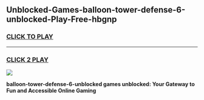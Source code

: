 
## Unblocked-Games-balloon-tower-defense-6-unblocked-Play-Free-hbgnp
<h3>
<a href="https://premium76.site?title=balloon-tower-defense-6-unblocked&ref=19M">CLICK TO PLAY</a></h3>
<hr>

<h3>
<a href="https://premium76.site?title=balloon-tower-defense-6-unblocked&ref=19M">CLICK 2 PLAY</a>
  
</h3>

<a href="https://premium76.site?title=balloon-tower-defense-6-unblocked&ref=19M"><img src="https://clearcache.store/games.png"></a>


**balloon-tower-defense-6-unblocked games unblocked: Your Gateway to Fun and Accessible Online Gaming**
